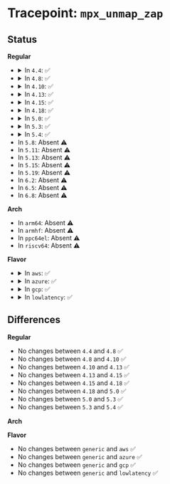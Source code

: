 # Tracepoint: <code>mpx_unmap_zap</code>

## Status
<b>Regular</b>
<ul>
<li>
<details>
<summary>In <code>4.4</code>: ✅</summary>

Event:

```c
struct trace_event_raw_mpx_range_trace {
    struct trace_entry ent;
    long unsigned int start;
    long unsigned int end;
    char __data[0];
};
```
Function:

```c
void trace_event_raw_event_mpx_range_trace(void *__data, long unsigned int start, long unsigned int end);
```
</details>
</li>
<li>
<details>
<summary>In <code>4.8</code>: ✅</summary>

Event:

```c
struct trace_event_raw_mpx_range_trace {
    struct trace_entry ent;
    long unsigned int start;
    long unsigned int end;
    char __data[0];
};
```
Function:

```c
void trace_event_raw_event_mpx_range_trace(void *__data, long unsigned int start, long unsigned int end);
```
</details>
</li>
<li>
<details>
<summary>In <code>4.10</code>: ✅</summary>

Event:

```c
struct trace_event_raw_mpx_range_trace {
    struct trace_entry ent;
    long unsigned int start;
    long unsigned int end;
    char __data[0];
};
```
Function:

```c
void trace_event_raw_event_mpx_range_trace(void *__data, long unsigned int start, long unsigned int end);
```
</details>
</li>
<li>
<details>
<summary>In <code>4.13</code>: ✅</summary>

Event:

```c
struct trace_event_raw_mpx_range_trace {
    struct trace_entry ent;
    long unsigned int start;
    long unsigned int end;
    char __data[0];
};
```
Function:

```c
void trace_event_raw_event_mpx_range_trace(void *__data, long unsigned int start, long unsigned int end);
```
</details>
</li>
<li>
<details>
<summary>In <code>4.15</code>: ✅</summary>

Event:

```c
struct trace_event_raw_mpx_range_trace {
    struct trace_entry ent;
    long unsigned int start;
    long unsigned int end;
    char __data[0];
};
```
Function:

```c
void trace_event_raw_event_mpx_range_trace(void *__data, long unsigned int start, long unsigned int end);
```
</details>
</li>
<li>
<details>
<summary>In <code>4.18</code>: ✅</summary>

Event:

```c
struct trace_event_raw_mpx_range_trace {
    struct trace_entry ent;
    long unsigned int start;
    long unsigned int end;
    char __data[0];
};
```
Function:

```c
void trace_event_raw_event_mpx_range_trace(void *__data, long unsigned int start, long unsigned int end);
```
</details>
</li>
<li>
<details>
<summary>In <code>5.0</code>: ✅</summary>

Event:

```c
struct trace_event_raw_mpx_range_trace {
    struct trace_entry ent;
    long unsigned int start;
    long unsigned int end;
    char __data[0];
};
```
Function:

```c
void trace_event_raw_event_mpx_range_trace(void *__data, long unsigned int start, long unsigned int end);
```
</details>
</li>
<li>
<details>
<summary>In <code>5.3</code>: ✅</summary>

Event:

```c
struct trace_event_raw_mpx_range_trace {
    struct trace_entry ent;
    long unsigned int start;
    long unsigned int end;
    char __data[0];
};
```
Function:

```c
void trace_event_raw_event_mpx_range_trace(void *__data, long unsigned int start, long unsigned int end);
```
</details>
</li>
<li>
<details>
<summary>In <code>5.4</code>: ✅</summary>

Event:

```c
struct trace_event_raw_mpx_range_trace {
    struct trace_entry ent;
    long unsigned int start;
    long unsigned int end;
    char __data[0];
};
```
Function:

```c
void trace_event_raw_event_mpx_range_trace(void *__data, long unsigned int start, long unsigned int end);
```
</details>
</li>
<li>
In <code>5.8</code>: Absent ⚠️
</li>
<li>
In <code>5.11</code>: Absent ⚠️
</li>
<li>
In <code>5.13</code>: Absent ⚠️
</li>
<li>
In <code>5.15</code>: Absent ⚠️
</li>
<li>
In <code>5.19</code>: Absent ⚠️
</li>
<li>
In <code>6.2</code>: Absent ⚠️
</li>
<li>
In <code>6.5</code>: Absent ⚠️
</li>
<li>
In <code>6.8</code>: Absent ⚠️
</li>
</ul>
<b>Arch</b>
<ul>
<li>
In <code>arm64</code>: Absent ⚠️
</li>
<li>
In <code>armhf</code>: Absent ⚠️
</li>
<li>
In <code>ppc64el</code>: Absent ⚠️
</li>
<li>
In <code>riscv64</code>: Absent ⚠️
</li>
</ul>
<b>Flavor</b>
<ul>
<li>
<details>
<summary>In <code>aws</code>: ✅</summary>

Event:

```c
struct trace_event_raw_mpx_range_trace {
    struct trace_entry ent;
    long unsigned int start;
    long unsigned int end;
    char __data[0];
};
```
Function:

```c
void trace_event_raw_event_mpx_range_trace(void *__data, long unsigned int start, long unsigned int end);
```
</details>
</li>
<li>
<details>
<summary>In <code>azure</code>: ✅</summary>

Event:

```c
struct trace_event_raw_mpx_range_trace {
    struct trace_entry ent;
    long unsigned int start;
    long unsigned int end;
    char __data[0];
};
```
Function:

```c
void trace_event_raw_event_mpx_range_trace(void *__data, long unsigned int start, long unsigned int end);
```
</details>
</li>
<li>
<details>
<summary>In <code>gcp</code>: ✅</summary>

Event:

```c
struct trace_event_raw_mpx_range_trace {
    struct trace_entry ent;
    long unsigned int start;
    long unsigned int end;
    char __data[0];
};
```
Function:

```c
void trace_event_raw_event_mpx_range_trace(void *__data, long unsigned int start, long unsigned int end);
```
</details>
</li>
<li>
<details>
<summary>In <code>lowlatency</code>: ✅</summary>

Event:

```c
struct trace_event_raw_mpx_range_trace {
    struct trace_entry ent;
    long unsigned int start;
    long unsigned int end;
    char __data[0];
};
```
Function:

```c
void trace_event_raw_event_mpx_range_trace(void *__data, long unsigned int start, long unsigned int end);
```
</details>
</li>
</ul>

## Differences
<b>Regular</b>
<ul>
<li>
No changes between <code>4.4</code> and <code>4.8</code> ✅
</li>
<li>
No changes between <code>4.8</code> and <code>4.10</code> ✅
</li>
<li>
No changes between <code>4.10</code> and <code>4.13</code> ✅
</li>
<li>
No changes between <code>4.13</code> and <code>4.15</code> ✅
</li>
<li>
No changes between <code>4.15</code> and <code>4.18</code> ✅
</li>
<li>
No changes between <code>4.18</code> and <code>5.0</code> ✅
</li>
<li>
No changes between <code>5.0</code> and <code>5.3</code> ✅
</li>
<li>
No changes between <code>5.3</code> and <code>5.4</code> ✅
</li>
</ul>
<b>Arch</b>
<ul>
</ul>
<b>Flavor</b>
<ul>
<li>
No changes between <code>generic</code> and <code>aws</code> ✅
</li>
<li>
No changes between <code>generic</code> and <code>azure</code> ✅
</li>
<li>
No changes between <code>generic</code> and <code>gcp</code> ✅
</li>
<li>
No changes between <code>generic</code> and <code>lowlatency</code> ✅
</li>
</ul>

